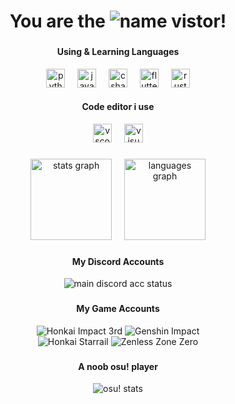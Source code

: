 <div align="center">
  <h1>You are the <img src="https://count.getloli.com/get/@yuusukealmal?theme=gelbooru" alt="name" /> vistor!</h1>
</div>

###

<div align="center">
  <!-- <p align="left">&nbsp;&nbsp;&nbsp;&nbsp;&nbsp;&nbsp;&nbsp;&nbsp;My wife 👇</p>
  <img align="left" height="160" src="https://cdn.discordapp.com/attachments/1042775395507900458/1142376929790537748/rikka.gif"  /> -->
  <h4>Using & Learning Languages</h4>
  <img src="https://skillicons.dev/icons?i=py" height="30" alt="python logo"  />
  <img width="12" />
  <img src="https://cdn.simpleicons.org/javascript/F7DF1E" height="30" alt="javascript logo"  />
  <img width="12" />
  <!-- <img src="https://skillicons.dev/icons?i=html" height="30" alt="html5 logo"  />
  <img width="12" />
  <img src="https://skillicons.dev/icons?i=css" height="30" alt="css3 logo"  />
  <img width="12" /> -->
  <!-- <img src="https://skillicons.dev/icons?i=dart" height="30" alt="dart logo"  />
  <img width="12" /> -->
  <!-- <img src="https://skillicons.dev/icons?i=vue" height="30" alt="vuejs logo"  />
  <img width="12" /> -->
  <!-- <img src="https://skillicons.dev/icons?i=php" height="30" alt="php logo"  />
  <img width="12" /> -->
  <img src="https://skillicons.dev/icons?i=cs" height="30" alt="csharp logo"  />
  <img width="12" />
  <!-- <img src="https://skillicons.dev/icons?i=docker" height="30" alt="docker logo"  />
  <img width="12" /> -->
  <!-- <img src="https://skillicons.dev/icons?i=kotlin" height="30" alt="kotlin logo"  />
  <img width="12" /> -->
  <img src="https://skillicons.dev/icons?i=flutter" height="30" alt="flutter logo"  />
  <img width="12" />
  <img src="https://skillicons.dev/icons?i=rust" height="30" alt="rust logo"  />
  <br>
  <h4>Code editor i use</h4>
  <a herf="https://code.visualstudio.com"><img src="https://img.shields.io/badge/Visual Studio Code-007ACC?logo=visualstudiocode&logoColor=white&style=for-the-badge" height="30" alt="vscode logo"  /></a>
  <img width="12" />
  <a herf="https://visualstudio.microsoft.com/downloads/"><img src="https://img.shields.io/badge/Visual Studio-5C2D91?logo=visualstudio&logoColor=white&style=for-the-badge" height="30" alt="visualstudio logo"  /></a>
  <!-- <img width="12" />
  <a herf="https://developer.android.com/studio"><img src="https://img.shields.io/badge/Android Studio-3DDC84?logo=androidstudio&logoColor=black&style=for-the-badge" height="30" alt="androidstudio logo"  /></a> -->
</div>

###

<div align="center" display="inline">
  <img src="https://github-readme-stats.vercel.app/api?username=yuusukealmal&hide_title=true&hide_rank=true&show_icons=true&include_all_commits=true&count_private=true&disable_animations=false&theme=vue-dark&locale=en&hide_border=false" height="130" alt="stats graph"  />
  <img width="12" />
  <img src="https://github-readme-stats.vercel.app/api/top-langs?username=yuusukealmal&locale=en&hide_title=false&layout=compact&card_width=320&langs_count=10&theme=vue-dark&hide_border=false" height="130" alt="languages graph"  />
</div>

###

<div align="center" display="inline">
  <h4>My Discord Accounts</h4>
  <img src="https://lanyard.cnrad.dev/api/878830839822176287?&bg=141321&borderRadius=20px&hideTimestamp=true" alt="main discord acc status">
  <!-- <img width="12" />
  <img src="https://lanyard.cnrad.dev/api/915809531865477180?&bg=141321&borderRadius=20px&hideTimestamp=true" alt="main discord acc status"> -->
</div>

###

<div align="center" display="inline">
  <h4>My Game Accounts</h4>
    <img src="https://hoyocard.vercel.app/hi3/0/298543184.png" alt="Honkai Impact 3rd">
    <img src="https://hoyocard.vercel.app/gi/75/298543184.png" alt="Genshin Impact">
    <br>
    <img src="https://hoyocard.vercel.app/hsr/0/298543184.png" alt="Honkai Starrail">
    <img src="https://hoyocard.vercel.app/zzz/0/298543184.png" alt="Zenless Zone Zero">
</div>

###

<div align="center">
  <h4>A noob osu! player</h4>
  <img src="https://osu-sig.vercel.app/card?user=69you&mode=std&lang=en&animation=true" alt="osu! stats">
</div>
